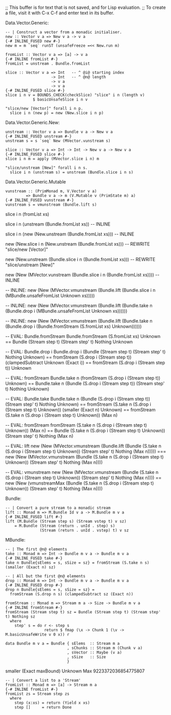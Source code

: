 ;; This buffer is for text that is not saved, and for Lisp evaluation.
;; To create a file, visit it with C-x C-f and enter text in its buffer.


Data.Vector.Generic:

```
-- | Construct a vector from a monadic initialiser.
new :: Vector v a => New v a -> v a
{-# INLINE_FUSED new #-}
new m = m `seq` runST (unsafeFreeze =<< New.run m)

fromList :: Vector v a => [a] -> v a
{-# INLINE fromList #-}
fromList = unstream . Bundle.fromList

slice :: Vector v a => Int   -- ^ @i@ starting index
                    -> Int   -- ^ @n@ length
                    -> v a
                    -> v a
{-# INLINE_FUSED slice #-}
slice i n v = BOUNDS_CHECK(checkSlice) "slice" i n (length v)
            $ basicUnsafeSlice i n v

"slice/new [Vector]" forall i n p.
  slice i n (new p) = new (New.slice i n p)

```

Data.Vector.Generic.New:

```
unstream :: Vector v a => Bundle v a -> New v a
{-# INLINE_FUSED unstream #-}
unstream s = s `seq` New (MVector.vunstream s)

slice :: Vector v a => Int -> Int -> New v a -> New v a
{-# INLINE_FUSED slice #-}
slice i n m = apply (MVector.slice i n) m

"slice/unstream [New]" forall i n s.
  slice i n (unstream s) = unstream (Bundle.slice i n s)
```

Data.Vector.Generic.Mutable

```
vunstream :: (PrimMonad m, V.Vector v a)
         => Bundle v a -> m (V.Mutable v (PrimState m) a)
{-# INLINE_FUSED vunstream #-}
vunstream s = vmunstream (Bundle.lift s)
```


slice i n (fromList xs)

slice i n (unstream (Bundle.fromList xs))                    -- INLINE

slice i n (new (New.unstream (Bundle.fromList xs)))          -- INLINE

new (New.slice i n (New.unstream (Bundle.fromList xs)))      -- REWRITE "slice/new [Vector]"

new (New.unstream (Bundle.slice i n (Bundle.fromList xs)))   -- REWRITE "slice/unstream [New]"


new (New (MVector.vunstream (Bundle.slice i n (Bundle.fromList xs)))) -- INLINE

-- INLINE:
new (New (MVector.vmunstream (Bundle.lift (Bundle.slice i n (MBundle.unsafeFromList Unknown xs)))))


-- INLINE:
new (New (MVector.vmunstream (Bundle.lift (Bundle.take n (Bundle.drop i (MBundle.unsafeFromList Unknown xs))))))

-- INLINE:
new (New (MVector.vmunstream (Bundle.lift (Bundle.take n (Bundle.drop i (Bundle.fromStream (S.fromList xs) Unknown))))))



-- EVAL: Bundle.fromStream
Bundle.fromStream (S.fromList xs) Unknown ==
Bundle (Stream step t) (Stream step' t) Nothing Unknown

-- EVAL: Bundle.drop i
Bundle.drop i (Bundle (Stream step t) (Stream step' t) Nothing Unknown) ==
fromStream (S.drop i (Stream step t)) (clampedSubtract Unknown (Exact i)) ==
fromStream (S.drop i (Stream step t)) Unknown

-- EVAL: fromStream
Bundle.take n (fromStream (S.drop i (Stream step t)) Unknown) ==
Bundle.take n (Bundle (S.drop i (Stream step t)) (Stream step' t) Nothing Unknown)

-- EVAL: Bundle.take
Bundle.take n (Bundle (S.drop i (Stream step t)) (Stream step' t) Nothing Unknown) ==
fromStream (S.take n (S.drop i (Stream step t) Unknown)) (smaller (Exact n) Unknown) ==
fromStream (S.take n (S.drop i (Stream step t) Unknown)) (Max n)

-- EVAL: fromStream
fromStream (S.take n (S.drop i (Stream step t) Unknown)) (Max n) ==
Bundle (S.take n (S.drop i (Stream step t) Unknown)) (Stream step' t) Nothing (Max n)

-- EVAL: lift
new (New (MVector.vmunstream (Bundle.lift (Bundle (S.take n (S.drop i (Stream step t) Unknown)) (Stream step' t) Nothing (Max n))))) ===
new (New (MVector.vmunstream (Bundle (S.take n (S.drop i (Stream step t) Unknown)) (Stream step' t) Nothing (Max n))))

-- EVAL: vmunstream
new (New (MVector.vmunstream (Bundle (S.take n (S.drop i (Stream step t) Unknown)) (Stream step' t) Nothing (Max n)))) ==
new (New (vmunstreamMax (Bundle (S.take n (S.drop i (Stream step t) Unknown)) (Stream step' t) Nothing (Max n))))

Bundle:
```
-- | Convert a pure stream to a monadic stream
lift :: Monad m => M.Bundle Id v a -> M.Bundle m v a
{-# INLINE_FUSED lift #-}
lift (M.Bundle (Stream step s) (Stream vstep t) v sz)
    = M.Bundle (Stream (return . unId . step) s)
               (Stream (return . unId . vstep) t) v sz
```


MBundle:
```
-- | The first @n@ elements
take :: Monad m => Int -> Bundle m v a -> Bundle m v a
{-# INLINE_FUSED take #-}
take n Bundle{sElems = s, sSize = sz} = fromStream (S.take n s) (smaller (Exact n) sz)

-- | All but the first @n@ elements
drop :: Monad m => Int -> Bundle m v a -> Bundle m v a
{-# INLINE_FUSED drop #-}
drop n Bundle{sElems = s, sSize = sz} =
  fromStream (S.drop n s) (clampedSubtract sz (Exact n))

fromStream :: Monad m => Stream m a -> Size -> Bundle m v a
{-# INLINE fromStream #-}
fromStream (Stream step t) sz = Bundle (Stream step t) (Stream step' t) Nothing sz
  where
    step' s = do r <- step s
                 return $ fmap (\x -> Chunk 1 (\v -> M.basicUnsafeWrite v 0 x)) r

data Bundle m v a = Bundle { sElems  :: Stream m a
                           , sChunks :: Stream m (Chunk v a)
                           , sVector :: Maybe (v a)
                           , sSize   :: Size
                           }
```

smaller (Exact maxBound) Unknown
Max 9223372036854775807

```
-- | Convert a list to a 'Stream'
fromList :: Monad m => [a] -> Stream m a
{-# INLINE fromList #-}
fromList zs = Stream step zs
  where
    step (x:xs) = return (Yield x xs)
    step []     = return Done
```
